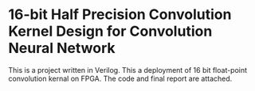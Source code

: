 # 16-bit Half Precision Convolution Kernel Design for Convolution Neural Network  
This is a project written in Verilog.
This a deployment of 16 bit float-point convolution kernal on FPGA.
The code and final report are attached.
